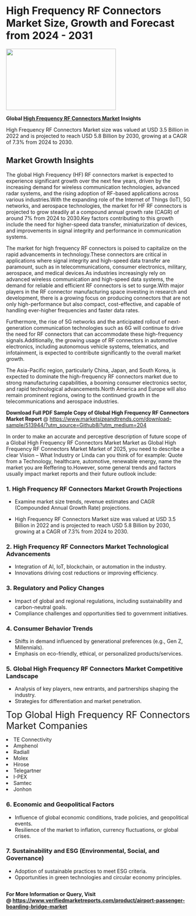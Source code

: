 <H1>High Frequency RF Connectors Market Size, Growth and Forecast from 2024 - 2031</H1><img class="aligncenter size-medium wp-image-584254" src="https://thirdeyenews.in/wp-content/uploads/2024/09/Global-Market-Research-300x168.jpeg" alt="" width="300" height="168" /><p><strong>Global&nbsp;<a href="https://www.marketsizeandtrends.com/download-sample/513944/?utm_source=Github8j?utm_medium=204">High Frequency RF Connectors Market</a> Insights</strong></p><p>High Frequency RF Connectors Market size was valued at USD 3.5 Billion in 2022 and is projected to reach USD 5.8 Billion by 2030, growing at a CAGR of 7.3% from 2024 to 2030.</p><p><h2>Market Growth Insights</h2> <p>The global High Frequency (HF) RF connectors market is expected to experience significant growth over the next few years, driven by the increasing demand for wireless communication technologies, advanced radar systems, and the rising adoption of RF-based applications across various industries.With the expanding role of the Internet of Things (IoT), 5G networks, and aerospace technologies, the market for HF RF connectors is projected to grow steadily at a compound annual growth rate (CAGR) of around 7% from 2024 to 2030.Key factors contributing to this growth include the need for higher-speed data transfer, miniaturization of devices, and improvements in signal integrity and performance in communication systems.</p> <p>The market for high frequency RF connectors is poised to capitalize on the rapid advancements in technology.These connectors are critical in applications where signal integrity and high-speed data transfer are paramount, such as in telecommunications, consumer electronics, military, aerospace, and medical devices.As industries increasingly rely on advanced wireless communication and high-speed data systems, the demand for reliable and efficient RF connectors is set to surge.With major players in the RF connector manufacturing space investing in research and development, there is a growing focus on producing connectors that are not only high-performance but also compact, cost-effective, and capable of handling ever-higher frequencies and faster data rates.</p> <p>Furthermore, the rise of 5G networks and the anticipated rollout of next-generation communication technologies such as 6G will continue to drive the need for RF connectors that can accommodate these high-frequency signals.Additionally, the growing usage of RF connectors in automotive electronics, including autonomous vehicle systems, telematics, and infotainment, is expected to contribute significantly to the overall market growth.</p> <p>The Asia-Pacific region, particularly China, Japan, and South Korea, is expected to dominate the high-frequency RF connectors market due to strong manufacturing capabilities, a booming consumer electronics sector, and rapid technological advancements.North America and Europe will also remain prominent regions, owing to the continued growth in the telecommunications and aerospace industries.</p> <p><span class=""><strong>Download Full PDF Sample Copy of Global High Frequency RF Connectors Market Report</strong> @ <a href="https://www.marketsizeandtrends.com/download-sample/513944/?utm_source=Github8j?utm_medium=204" target="_blank">https://www.marketsizeandtrends.com/download-sample/513944/?utm_source=Github8j?utm_medium=204</a></span></p><p>In order to make an accurate and perceptive description of future scope of a Global&nbsp;High Frequency RF Connectors Market Market as Global&nbsp;High Frequency RF Connectors Market Market of 2025, you need to describe a clear Vision &ndash; What Industry or Linda can you think of for example: Quote from a Technology, healthcare, automotive, renewable energy, name the market you are Reffering to.However, some general trends and factors usually impact market reports and their future outlook include:</p><h3>1.&nbsp;<strong>High Frequency RF Connectors Market Growth Projections</strong></h3><ul><li>Examine market size trends, revenue estimates and CAGR (Compounded Annual Growth Rate) projections.</li><li><p>High Frequency RF Connectors Market size was valued at USD 3.5 Billion in 2022 and is projected to reach USD 5.8 Billion by 2030, growing at a CAGR of 7.3% from 2024 to 2030.</p></li></ul><h3>2.&nbsp;<strong>High Frequency RF Connectors Market Technological Advancements</strong></h3><ul><li>Integration of AI, IoT, blockchain, or automation in the industry.</li><li>Innovations driving cost reductions or improving efficiency.</li></ul><h3>3.&nbsp;<strong>Regulatory and Policy Changes</strong></h3><ul><li>Impact of global and regional regulations, including sustainability and carbon-neutral goals.</li><li>Compliance challenges and opportunities tied to government initiatives.</li></ul><h3>4.&nbsp;<strong>Consumer Behavior Trends</strong></h3><ul><li>Shifts in demand influenced by generational preferences (e.g., Gen Z, Millennials).</li><li>Emphasis on eco-friendly, ethical, or personalized products/services.</li></ul><h3>5.&nbsp;<strong>Global High Frequency RF Connectors Market Competitive Landscape</strong></h3><ul><li>Analysis of key players, new entrants, and partnerships shaping the industry.</li><li>Strategies for differentiation and market penetration.</li></ul><p data-pm-slice="1 1 []"><span style="color: inherit; font-family: inherit; font-size: 25px;">Top Global High Frequency RF Connectors Market Companies</span></p><div class="" data-test-id=""><p><li>TE Connectivity</li><li> Amphenol</li><li> Radiall</li><li> Molex</li><li> Hirose</li><li> Telegartner</li><li> I-PEX</li><li> Samtec</li><li> Jonhon</li></p></div><h3>6.&nbsp;<strong>Economic and Geopolitical Factors</strong></h3><ul><li>Influence of global economic conditions, trade policies, and geopolitical events.</li><li>Resilience of the market to inflation, currency fluctuations, or global crises.</li></ul><h3>7.&nbsp;<strong>Sustainability and ESG (Environmental, Social, and Governance)</strong></h3><ul><li>Adoption of sustainable practices to meet ESG criteria.</li><li>Opportunities in green technologies and circular economy principles.</li></ul><h2><strong style="font-size: 14px;">For More Information or Query, Visit @&nbsp;</strong><a style="background-color: #ffffff; font-size: 14px;" href="https://www.marketsizeandtrends.com/report/high-frequency-rf-connectors-market/" target="_blank">https://www.verifiedmarketreports.com/product/airport-passenger-boarding-bridge-market</a></h2>